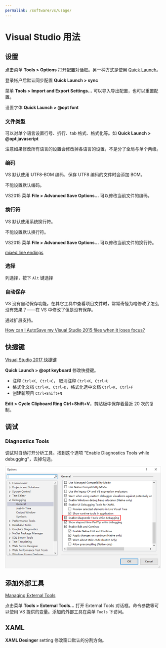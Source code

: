 ```yaml
---
permalink: /software/vs/usage/
---
```


# Visual Studio 用法

## 设置

点击菜单 **Tools > Options** 打开配置对话框。另一种方式是使用 [Quick Launch](https://msdn.microsoft.com/en-us/library/hh417697.aspx)。

登录帐户后默认同步配置 **Quick Launch > sync**

菜单 **Tools > Import and Export Settings...** 可以导入导出配置，也可以重置配置。

设置字体 **Quick Launch > @opt font**

### 文件类型

可以对单个语言设置行号、折行、tab 格式、格式化等。如 **Quick Launch > @opt javascript**

注意如果修改所有语言的设置会修改掉各语言的设置，不是分了全局与单个两级。

### 编码

VS 默认使用 UTF8-BOM 编码，保存 UTF8 编码的文件时会添加 BOM。

不能设置默认编码。

VS2015 菜单 **File > Advanced Save Options...** 可以修改当前文件的编码。

### 换行符

VS 默认使用系统换行符。

不能设置默认换行符。

VS2015 菜单 **File > Advanced Save Options...** 可以修改当前文件的换行符。

[mixed line endings](http://www.adamtuliper.com/2015/10/stop-visual-studio-from-complaining.html)

### 选择

列选择，按下 `Alt` 键选择

### 自动保存

VS 没有自动保存功能，在其它工具中查看项目文件时，常常奇怪为啥修改了怎么没有效果？——在 VS 中修改了但是没有保存。

通过扩展支持。

[How can I AutoSave my Visual Studio 2015 files when it loses focus?](https://stackoverflow.com/questions/33574292/how-can-i-autosave-my-visual-studio-2015-files-when-it-loses-focus#)


## 快捷键

[Visual Studio 2017 快捷键](http://visualstudioshortcuts.com/2017/)

**Quick Launch > @opt keyboard** 修改快捷键。

- 注释 `Ctrl+K, Ctrl+C`， 取消注释  `Ctrl+K, Ctrl+U`
- 格式化文档 `Ctrl+K, Ctrl+D`，格式化选中文档 `Ctrl+K, Ctrl+F`
- 创建新项目 `Ctrl+Shift+N`

**Edit > Cycle Clipboard Ring Ctrl+Shift+V**，剪贴板中保存着最近 20 次的复制。


## 调试

### Diagnostics Tools

调试时自动打开分析工具。找到这个选项 "Enable Diagnostics Tools while debugging"，去掉勾选。

![](/uploads/vs/enable-diagnostics-tools.png)

## 添加外部工具

[Managing External Tools](https://msdn.microsoft.com/en-us/library/76712d27.aspx)

点击菜单 **Tools > External Tools...** 打开 External Tools 对话框。命令参数等可以使用 VS 提供的变量。添加的外部工具在菜单  `Tools` 下访问。


## XAML

**XAML Desinger** setting 修改窗口默认的分割方向。

